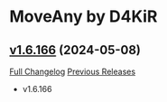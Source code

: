 # MoveAny by D4KiR

## [v1.6.166](https://github.com/d4kir92/MoveAny/tree/v1.6.166) (2024-05-08)
[Full Changelog](https://github.com/d4kir92/MoveAny/compare/v1.6.165...v1.6.166) [Previous Releases](https://github.com/d4kir92/MoveAny/releases)

- v1.6.166  

